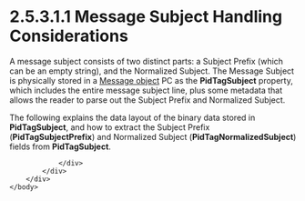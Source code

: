 <html dir="LTR" xmlns:mshelp="http://msdn.microsoft.com/mshelp" xmlns:ddue="http://ddue.schemas.microsoft.com/authoring/2003/5" xmlns:xlink="http://www.w3.org/1999/xlink" xmlns:tool="http://www.microsoft.com/tooltip">
    <head>
        <meta http-equiv="Content-Type" content="text/html; CHARSET=utf-8"></meta>
        <meta name="save" content="history"></meta>
        <title>2.5.3.1.1 Message Subject Handling Considerations</title>
        <xml>
            <mshelp:toctitle title="2.5.3.1.1 Message Subject Handling Considerations"></mshelp:toctitle>
            <mshelp:rltitle title="[MS-PST]: Message Subject Handling Considerations"></mshelp:rltitle>
            <mshelp:keyword index="A" term="fbba2423-5006-45dd-8ea4-5e0a8eba1f76"></mshelp:keyword>
            <mshelp:attr name="DCSext.ContentType" value="open specification"></mshelp:attr>
            <mshelp:attr name="AssetID" value="fbba2423-5006-45dd-8ea4-5e0a8eba1f76"></mshelp:attr>
            <mshelp:attr name="TopicType" value="kbRef"></mshelp:attr>
            <mshelp:attr name="DCSext.Title" value="[MS-PST]: Message Subject Handling Considerations" />
        </xml>
    </head>
    <body>
        <div id="header">
            <h1 class="heading">2.5.3.1.1 Message Subject Handling Considerations</h1>
        </div>
        <div id="mainSection">
            <div id="mainBody">
                <div id="allHistory" class="saveHistory"></div>
                <div id="sectionSection0" class="section" name="collapseableSection">
                    

<p>A message subject consists of two distinct parts: a Subject
Prefix (which can be an empty string), and the Normalized Subject. The Message
Subject is physically stored in a <a href="08220cc9-69b1-4072-a2e7-2a0ff201d505.htm#gt_b6c15d0c-d992-421d-ba96-99d3b63894cf">Message object</a> PC as the <b>PidTagSubject</b>
property, which includes the entire message subject line, plus some metadata
that allows the reader to parse out the Subject Prefix and Normalized Subject. </p>

<p>The following explains the data layout of the binary data
stored in <b>PidTagSubject</b>, and how to extract the Subject Prefix (<b>PidTagSubjectPrefix</b>)
and Normalized Subject (<b>PidTagNormalizedSubject</b>) fields from <b>PidTagSubject</b>.</p>


                </div>
            </div>
        </div>
    </body>
</html>